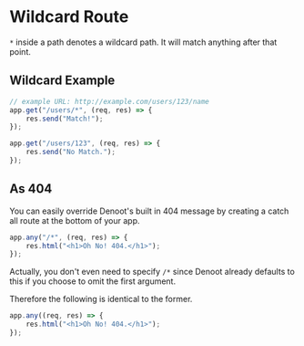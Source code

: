 # Wildcard Route

`*` inside a path denotes a wildcard path. It will match anything after that point.
## Wildcard Example
```ts
// example URL: http://example.com/users/123/name
app.get("/users/*", (req, res) => {
    res.send("Match!");
});

app.get("/users/123", (req, res) => {
    res.send("No Match.");
});
```

## As 404

You can easily override Denoot's built in 404 message by creating a catch all route at the bottom of your app.
```ts
app.any("/*", (req, res) => {
    res.html("<h1>Oh No! 404.</h1>");
});
```

Actually, you don't even need to specify `/*` since Denoot already defaults to this if you choose to omit the first argument.

Therefore the following is identical to the former.

```ts
app.any((req, res) => {
    res.html("<h1>Oh No! 404.</h1>");
});
```